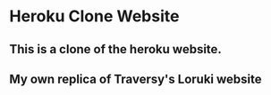 # Heroku Clone Website

## This is a clone of the heroku website.

## My own replica of Traversy's Loruki website
